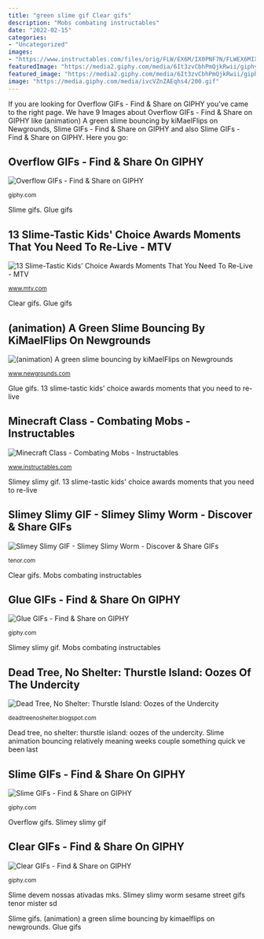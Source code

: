 ```yaml
---
title: "green slime gif Clear gifs"
description: "Mobs combating instructables"
date: "2022-02-15"
categories:
- "Uncategorized"
images:
- "https://www.instructables.com/files/orig/FLW/EX6M/IX0PNF7N/FLWEX6MIX0PNF7N.gif"
featuredImage: "https://media2.giphy.com/media/6It3zvCbhPmQjkRwii/giphy.gif"
featured_image: "https://media2.giphy.com/media/6It3zvCbhPmQjkRwii/giphy.gif"
image: "https://media.giphy.com/media/ivcVZnZAEqhs4/200.gif"
---
```


If you are looking for Overflow GIFs - Find &amp; Share on GIPHY you've came to the right page. We have 9 Images about Overflow GIFs - Find &amp; Share on GIPHY like (animation) A green slime bouncing by kiMaelFlips on Newgrounds, Slime GIFs - Find &amp; Share on GIPHY and also Slime GIFs - Find &amp; Share on GIPHY. Here you go:

## Overflow GIFs - Find &amp; Share On GIPHY

![Overflow GIFs - Find &amp; Share on GIPHY](https://media.giphy.com/media/5Ztn33chuvutW/giphy.gif "Glue gifs")

<small>giphy.com</small>

Slime gifs. Glue gifs

## 13 Slime-Tastic Kids&#039; Choice Awards Moments That You Need To Re-Live - MTV

![13 Slime-Tastic Kids&#039; Choice Awards Moments That You Need To Re-Live - MTV](https://mtv.mtvnimages.com/uri/mgid:file:http:shared:mtv.com/news/wp-content/uploads/2015/03/audience-slime-1427595121.gif?quality=.8&amp;height=281&amp;width=500 "Slimey slimy worm sesame street gifs tenor mister sd")

<small>www.mtv.com</small>

Clear gifs. Glue gifs

## (animation) A Green Slime Bouncing By KiMaelFlips On Newgrounds

![(animation) A green slime bouncing by kiMaelFlips on Newgrounds](https://art.ngfiles.com/images/1250000/1250608_kimaelflips_animation-a-green-slime-bouncing.gif?f1587948090 "Overflow gifs giphy")

<small>www.newgrounds.com</small>

Glue gifs. 13 slime-tastic kids&#039; choice awards moments that you need to re-live

## Minecraft Class - Combating Mobs - Instructables

![Minecraft Class - Combating Mobs - Instructables](https://www.instructables.com/files/orig/FLW/EX6M/IX0PNF7N/FLWEX6MIX0PNF7N.gif "Glue gifs")

<small>www.instructables.com</small>

Slimey slimy gif. 13 slime-tastic kids&#039; choice awards moments that you need to re-live

## Slimey Slimy GIF - Slimey Slimy Worm - Discover &amp; Share GIFs

![Slimey Slimy GIF - Slimey Slimy Worm - Discover &amp; Share GIFs](https://media.tenor.com/images/a5ace36ba510834b189741a7a6c8bde1/tenor.gif "Minecraft class")

<small>tenor.com</small>

Clear gifs. Mobs combating instructables

## Glue GIFs - Find &amp; Share On GIPHY

![Glue GIFs - Find &amp; Share on GIPHY](https://media2.giphy.com/media/6It3zvCbhPmQjkRwii/giphy.gif "Slimey slimy gif")

<small>giphy.com</small>

Slimey slimy gif. Mobs combating instructables

## Dead Tree, No Shelter: Thurstle Island: Oozes Of The Undercity

![Dead Tree, No Shelter: Thurstle Island: Oozes of the Undercity](https://1.bp.blogspot.com/-woCZKbbZjW4/Xw4q0PpbaCI/AAAAAAAABOk/6o-5Duica3QC_MZSO9R08_z5WMyNwtFDQCLcBGAsYHQ/s326/slimetime.gif "Mobs combating instructables")

<small>deadtreenoshelter.blogspot.com</small>

Dead tree, no shelter: thurstle island: oozes of the undercity. Slime animation bouncing relatively meaning weeks couple something quick ve been last

## Slime GIFs - Find &amp; Share On GIPHY

![Slime GIFs - Find &amp; Share on GIPHY](https://media.giphy.com/media/l378sQqyN1yo0h7a0/giphy.gif "Overflow gifs giphy")

<small>giphy.com</small>

Overflow gifs. Slimey slimy gif

## Clear GIFs - Find &amp; Share On GIPHY

![Clear GIFs - Find &amp; Share on GIPHY](https://media.giphy.com/media/ivcVZnZAEqhs4/200.gif "Slimey slimy gif")

<small>giphy.com</small>

Slime devem nossas ativadas mks. Slimey slimy worm sesame street gifs tenor mister sd

Slime gifs. (animation) a green slime bouncing by kimaelflips on newgrounds. Glue gifs
